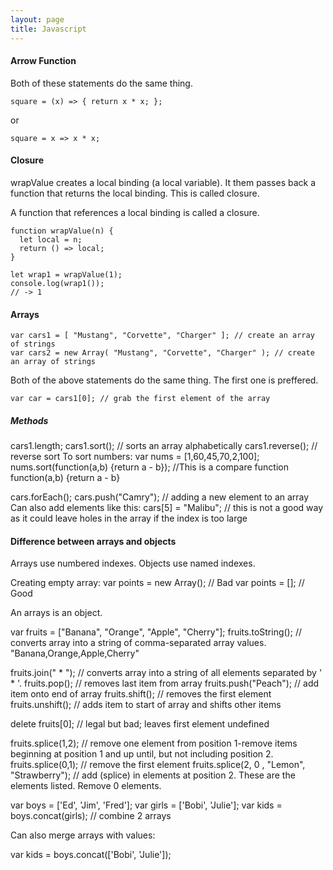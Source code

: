 ```yaml
---
layout: page
title: Javascript
---
```

#### Arrow Function
Both of these statements do the same thing.
~~~
square = (x) => { return x * x; };
~~~
or
~~~
square = x => x * x;
~~~
#### Closure

wrapValue creates a local binding (a local variable). It them passes back a function that returns the local binding. This is called closure.  

A function that references a local binding is called a closure.
~~~
function wrapValue(n) {
  let local = n;
  return () => local;
}

let wrap1 = wrapValue(1);
console.log(wrap1());
// -> 1
~~~

#### Arrays

```
var cars1 = [ "Mustang", "Corvette", "Charger" ]; // create an array of strings
var cars2 = new Array( "Mustang", "Corvette", "Charger" ); // create an array of strings
```
Both of the above statements do the same thing. The first one is preffered.

```
var car = cars1[0]; // grab the first element of the array
```

##### Methods
cars1.length;
cars1.sort(); // sorts an array alphabetically
cars1.reverse(); // reverse sort
To sort numbers:
var nums = [1,60,45,70,2,100];
nums.sort(function(a,b) {return a - b});
//This is a compare function
function(a,b) {return a - b}

cars.forEach(<function>);
cars.push("Camry"); // adding a new element to an array
Can also add elements like this:
cars[5] = "Malibu"; // this is not a good way as it could leave holes in the array if the index is too large
  
#### Difference between arrays and objects
Arrays use numbered indexes.
Objects use named indexes.

Creating empty array:
var points = new Array(); // Bad
var points = []; // Good

An arrays is an object.

var fruits = ["Banana", "Orange", "Apple", "Cherry"];
fruits.toString(); // converts array into a string of comma-separated array values.
"Banana,Orange,Apple,Cherry"

fruits.join(" * "); // converts array into a string of all elements separated by ' * '.
fruits.pop(); // removes last item from array
fruits.push("Peach"); // add item onto end of array
fruits.shift(); // removes the first element
fruits.unshift(); // adds item to start of array and shifts other items

delete fruits[0]; // legal but bad; leaves first element undefined

fruits.splice(1,2); // remove one element from position 1-remove items beginning at position 1 and up until, but not including position 2.
fruits.splice(0,1); // remove the first element
fruits.splice(2, 0 , "Lemon", "Strawberry"); // add (splice) in elements at position 2. These are the elements listed. Remove 0 elements.

var boys = ['Ed', 'Jim', 'Fred'];
var girls = ['Bobi', 'Julie'];
var kids = boys.concat(girls); // combine 2 arrays

Can also merge arrays with values:

var kids = boys.concat(['Bobi', 'Julie']);


